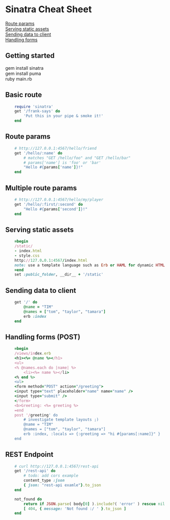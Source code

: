# Sinatra Cheat Sheet 
[Route params](#route-params)   
[Serving static assets](#serving-static-assets)   
[Sending data to client](#sending-data-to-client)   
[Handling forms](#handling-forms-post)   

## Getting started 
gem install sinatra  
gem install puma  
ruby main.rb

## Basic route  
```ruby
    require 'sinatra'
    get '/frank-says' do
        'Put this in your pipe & smoke it!'
    end 
```
## Route params 
```ruby
    # http://127.0.0.1:4567/hello/friend 
    get '/hello/:name' do
        # matches "GET /hello/foo" and "GET /hello/bar"
        # params['name'] is 'foo' or 'bar'
        "Hello #{params['name']}!"
    end
```

## Multiple route params 
```ruby
    # http://127.0.0.1:4567/hello/my/player 
    get '/hello/:first/:second' do 
        "Hello #{params['second']}!"
    end
```

## Serving static assets 
```ruby
    =begin
    /static/
    - index.html
    - style.css 
    http://127.0.0.1:4567/index.html 
    note: use a template language such as Erb or HAML for dynamic HTML
    =end
    set :public_folder, __dir__ + '/static' 
```

## Sending data to client 
```ruby
    get '/' do
        @name = "TIM" 
        @names = ["tom", "taylor", "tamara"]
        erb :index  
    end 
```

## Handling forms (POST) 
```ruby
    =begin
    /views/index.erb 
    <h1><%= @name %></h1>
    <ul>
    <% @names.each do |name| %>
        <li><%= name %></li>
    <% end %>
    <ul>
    <form method="POST" action="/greeting">
    <input type="text" placeholder="name" name="name" /> 
    <input type="submit" />
    </form>	  
    <b>Greeting: <%= greeting %> 
    =end 
    post '/greeting' do
        # investigate template layouts ;) 
        @name = "TIM" 
        @names = ["tom", "taylor", "tamara"]
        erb :index, :locals => {:greeting => "hi #{params[:name]}" }  
    end
```

## REST Endpoint 
```ruby
    # curl http://127.0.0.1:4567/rest-api 
    get '/rest-api' do 
        # todo: add cors example 
        content_type :json 
        { json: "rest-api examle"}.to_json 
    end 

    not_found do
        return if JSON.parse( body[0] ).include?( 'error' ) rescue nil # Error already defined
        [ 404, { message: 'Not found :/ ' }.to_json ]
    end
```

